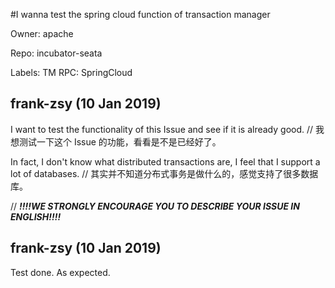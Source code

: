 #I wanna test the spring cloud function of transaction manager

Owner: apache

Repo: incubator-seata

Labels: TM RPC: SpringCloud 

## frank-zsy (10 Jan 2019)

I want to test the functionality of this Issue and see if it is already good.
// 我想测试一下这个 Issue 的功能，看看是不是已经好了。

In fact, I don't know what distributed transactions are, I feel that I support a lot of databases.
// 其实并不知道分布式事务是做什么的，感觉支持了很多数据库。

// ***!!!!WE STRONGLY ENCOURAGE YOU TO DESCRIBE YOUR ISSUE IN ENGLISH!!!!***

## frank-zsy (10 Jan 2019)

Test done. As expected.

